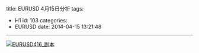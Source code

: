 title: EURUSD 4月15日分析
tags:
  - H1
id: 103
categories:
  - EURUSD
date: 2014-04-15 13:21:48
---

[![EURUSD416_副本](http://bcs.duapp.com/eurusd/blog/EURUSD416_副本.png)](http://bcs.duapp.com/eurusd/blog/EURUSD416_副本.png)